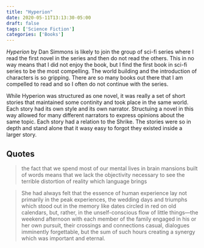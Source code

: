 ```yaml
---
title: "Hyperion"
date: 2020-05-11T13:13:30-05:00
draft: false
tags: ['Science Fiction']
categories: ['Books']
---
```


*Hyperion* by Dan Simmons is likely to join the group of sci-fi series where I read the first novel in the series and then do not read the others. This in no way means that I did not enjoy the book, but I find the first book in sci-fi series to be the most compelling. The world building and the introduction of characters is so gripping. There are so many books out there that I am compelled to read and so I often do not continue with the series.

While Hyperion was structured as one novel, it was really a set of short stories that maintained some continity and took place in the same world. Each story had its own style and its own narrator. Structuing a novel in this way allowed for many different narrators to express opinions about the same topic. Each story had a relation to the Shrike. The stories were so in depth and stand alone that it wasy easy to forgot they existed inside a larger story.


## Quotes

> the fact that we spend most of our mental lives in brain mansions built of words means that we lack the objectivity necessary to see the terrible distortion of reality which language brings

<!-- -->

> She had always felt that the essence of human experience lay not primarily in the peak experiences, the wedding days and triumphs which stood out in the memory like dates circled in red on old calendars, but, rather, in the unself-conscious flow of little things—the weekend afternoon with each member of the family engaged in his or her own pursuit, their crossings and connections casual, dialogues imminently forgettable, but the sum of such hours creating a synergy which was important and eternal.

<!-- -->

